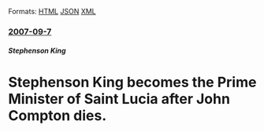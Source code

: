 
Formats: [HTML](/news/2007/09/7/stephenson-king-becomes-the-prime-minister-of-saint-lucia-after-john-compton-dies.html)  [JSON](/news/2007/09/7/stephenson-king-becomes-the-prime-minister-of-saint-lucia-after-john-compton-dies.json)  [XML](/news/2007/09/7/stephenson-king-becomes-the-prime-minister-of-saint-lucia-after-john-compton-dies.xml)  

### [2007-09-7](/news/2007/09/7/index.md)

##### Stephenson King
#  Stephenson King becomes the Prime Minister of Saint Lucia after John Compton dies.



